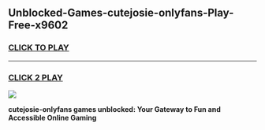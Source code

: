 
## Unblocked-Games-cutejosie-onlyfans-Play-Free-x9602
<h3>
<a href="https://premium76.site?title=cutejosie-onlyfans&ref=10A">CLICK TO PLAY</a></h3>
<hr>

<h3>
<a href="https://premium76.site?title=cutejosie-onlyfans&ref=10A">CLICK 2 PLAY</a>
  
</h3>

<a href="https://premium76.site?title=cutejosie-onlyfans&ref=10A"><img src="https://clearcache.store/games.png"></a>


**cutejosie-onlyfans games unblocked: Your Gateway to Fun and Accessible Online Gaming**
